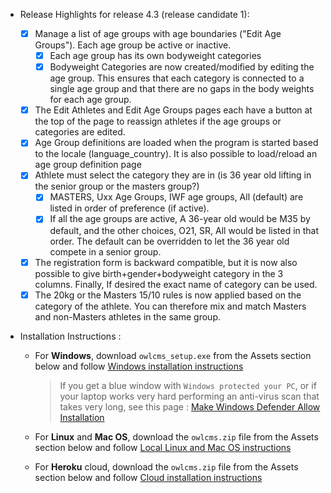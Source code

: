
* Release Highlights for release 4.3 (release candidate 1): 
  
  - [X] Manage a list of age groups with age boundaries ("Edit Age Groups").  Each age group be active or inactive.
    - [X] Each age group has its own bodyweight categories
    - [X] Bodyweight Categories are now created/modified by editing the age group. This ensures that each category is connected to a single age group and that there are no gaps in the body weights for each age group.
  - [x] The Edit Athletes and Edit Age Groups pages each have a button at the top of the page to reassign athletes if the age groups or categories are edited.
  - [X] Age Group definitions are loaded when the program is started based to the locale (language_country). It is also possible to load/reload an age group definition page
  - [X] Athlete must select the category they are in (is 36 year old lifting in the senior group or the masters group?)
    - [x] MASTERS, Uxx Age Groups, IWF age groups, All (default) are listed in order of preference (if active).  
    - [x] If all the age groups are active, A 36-year old would be M35 by default, and the other choices, O21, SR, All would be listed in that order.  The default can be overridden to let the 36 year old compete in a senior group.
  - [X] The registration form is backward compatible, but it is now also possible to give birth+gender+bodyweight category in the 3 columns. Finally, If desired the exact name of category can be used.
  - [X] The 20kg or the Masters 15/10 rules is now applied based on the category of the athlete.  You can therefore mix and match Masters and non-Masters athletes in the same group.

- Installation Instructions :
  - For **Windows**, download `owlcms_setup.exe` from the Assets section below and follow [Windows installation instructions](https://jflamy.github.io/owlcms4/#/LocalWindowsSetup.md) 
    
    > If you get a blue window with `Windows protected your PC`, or if your laptop works very hard performing an anti-virus scan that takes very long, see this page : [Make Windows Defender Allow Installation](https://jflamy.github.io/owlcms4/#/DefenderOff)
  - For **Linux** and **Mac OS**, download the `owlcms.zip` file from the Assets section below and follow [Local Linux and Mac OS instructions](https://jflamy.github.io/owlcms4/#/LocalLinuxMacSetup.md) 
  - For **Heroku** cloud, download the `owlcms.zip` file from the Assets section below and follow [Cloud installation instructions](https://jflamy.github.io/owlcms4/#/Heroku.md)
